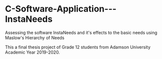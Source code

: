 # C-Software-Application---InstaNeeds
Assessing the software InstaNeeds and it's effects to the basic needs using Maslow's Hierarchy of Needs 

This a final thesis project of Grade 12 students from Adamson University Academic Year 2019-2020. 



